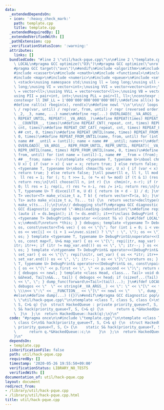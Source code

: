 ```yaml
---
data:
  _extendedDependsOn:
  - icon: ':heavy_check_mark:'
    path: template.cpp
    title: template.cpp
  _extendedRequiredBy: []
  _extendedVerifiedWith: []
  _pathExtension: cpp
  _verificationStatusIcon: ':warning:'
  attributes:
    links: []
  bundledCode: "#line 2 \"util/hack-pque.cpp\"\n\n#line 2 \"template.cpp\"\n\n#ifndef\
    \ LOCAL\n#pragma GCC optimize(\"O3\")\n#pragma GCC optimize(\"unroll-loops\")\n\
    #pragma GCC target(\"avx\")\n#endif\n#include <algorithm>\n#include <bitset>\n\
    #include <cassert>\n#include <cmath>\n#include <functional>\n#include <iostream>\n\
    #include <map>\n#include <numeric>\n#include <queue>\n#include <set>\n#include\
    \ <stack>\nusing namespace std;\nusing ll = long long;\nusing ull = unsigned long\
    \ long;\nusing VI = vector<int>;\nusing VVI = vector<vector<int>>;\nusing VLL\
    \ = vector<ll>;\nusing VVLL = vector<vector<ll>>;\nusing VB = vector<bool>;\n\
    using PII = pair<int, int>;\nusing PLL = pair<ll, ll>;\nconstexpr int INF = 1000000007;\n\
    constexpr ll INF_LL = 1'000'000'000'000'000'007;\n#define all(x) begin(x), end(x)\n\
    #define rall(x) rbegin(x), rend(x)\n#define newl '\\n'\n\n// loops rep(until)\
    \ / rep(var, until) / rep(var, from, until) / repr (reversed order)\n#define OVERLOAD3(_1,\
    \ _2, _3, name, ...) name\n#define rep(...) OVERLOAD3(__VA_ARGS__, REPEAT_FROM_UNTIL,\
    \ REPEAT_UNTIL, REPEAT)(__VA_ARGS__)\n#define REPEAT(times) REPEAT_CNT(_repeat,\
    \ __COUNTER__, times)\n#define REPEAT_CNT(_repeat, cnt, times) REPEAT_CNT_CAT(_repeat,\
    \ cnt, times)\n#define REPEAT_CNT_CAT(_repeat, cnt, times) REPEAT_FROM_UNTIL(_repeat\
    \ ## cnt, 0, times)\n#define REPEAT_UNTIL(name, times) REPEAT_FROM_UNTIL(name,\
    \ 0, times)\n#define REPEAT_FROM_UNTIL(name, from, until) for (int name = from,\
    \ name ## __until = (until); name < name ## __until; name++)\n#define repr(...)\
    \ OVERLOAD3(__VA_ARGS__, REPR_FROM_UNTIL, REPR_UNTIL, REPEAT)(__VA_ARGS__)\n#define\
    \ REPR_UNTIL(name, times) REPR_FROM_UNTIL(name, 0, times)\n#define REPR_FROM_UNTIL(name,\
    \ from, until) for (int name = (until)-1, name ## __from = (from); name >= name\
    \ ## __from; name--)\n\ntemplate <typename T, typename U>\nbool chmin(T& var,\
    \ U x) { if (var > x) { var = x; return true; } else return false; }\ntemplate\
    \ <typename T, typename U>\nbool chmax(T& var, U x) { if (var < x) { var = x;\
    \ return true; } else return false; }\nll power(ll e, ll t, ll mod = INF_LL) {\n\
    \  ll res = 1; for (; t; t >>= 1, (e *= e) %= mod) if (t & 1) (res *= e) %= mod;\
    \ return res;\n}\nll choose(ll n, int r) {\n  chmin(r, n-r); if (r < 0) return\
    \ 0; ll res = 1; rep(i, r) res *= n-i, res /= i+1; return res;\n}\ntemplate <typename\
    \ T, typename U> T divceil(T m, U d) { return (m + d - 1) / d; }\ntemplate <typename\
    \ T> vector<T> make_v(size_t a, T b) { return vector<T>(a, b); }\ntemplate <typename...\
    \ Ts> auto make_v(size_t a, Ts... ts) {\n  return vector<decltype(make_v(ts...))>(a,\
    \ make_v(ts...));\n}\n\n// debugging stuff\n#pragma GCC diagnostic push\n#pragma\
    \ GCC diagnostic ignored \"-Wmisleading-indentation\"\n#define repi(it, ds) for\
    \ (auto it = ds.begin(); it != ds.end(); it++)\nclass DebugPrint { public: template\
    \ <typename T> DebugPrint& operator <<(const T& v) {\n#ifdef LOCAL\n    cerr <<\
    \ v;\n#endif\nreturn *this; } } debugos; template <typename T> DebugPrint& operator<<(DebugPrint&\
    \ os, const\nvector<T>& vec) { os << \"{\"; for (int i = 0; i < vec.size(); i++)\
    \ os << vec[i] << (i + 1 ==\nvec.size() ? \"\" : \", \"); os << \"}\"; return\
    \ os; } template <typename T, typename U> DebugPrint&\noperator<<(DebugPrint&\
    \ os, const map<T, U>& map_var) { os << \"{\"; repi(itr, map_var) { os << *\n\
    itr; itr++; if (itr != map_var.end()) os << \", \"; itr--; } os << \"}\"; return\
    \ os; } template <\ntypename T> DebugPrint& operator<<(DebugPrint& os, const set<T>&\
    \ set_var) { os << \"{\"; repi(\nitr, set_var) { os << *itr; itr++; if (itr !=\
    \ set_var.end()) os << \", \"; itr--; } os << \"}\";\nreturn os; } template <typename\
    \ T, typename U> DebugPrint& operator<<(DebugPrint& os, const\npair<T, U>& p)\
    \ { os << \"(\" << p.first << \", \" << p.second << \")\"; return os; } void dump_func(\n\
    ) { debugos << newl; } template <class Head, class... Tail> void dump_func(Head\
    \ &&head, Tail\n&&... tail) { debugos << head; if (sizeof...(Tail) > 0) { debugos\
    \ << \", \"; } dump_func(forward\n<Tail>(tail)...); }\n#ifdef LOCAL\n#define dump(...)\
    \ debugos << \"  \" << string(#__VA_ARGS__) << \": \" << \"[\" << to_string(__LINE__)\
    \ \\\n<< \":\" << __FUNCTION__ << \"]\" << newl << \"    \", dump_func(__VA_ARGS__)\n\
    #else\n#define dump(...) ({})\n#endif\n#pragma GCC diagnostic pop\n\n\n#line 4\
    \ \"util/hack-pque.cpp\"\n\ntemplate <class T, class S, class C>\nS& hack(priority_queue<T,\
    \ S, C>& q) {\n  struct HackedQueue : private priority_queue<T, S, C> {\n    static\
    \ S& hack(priority_queue<T, S, C>& q) {\n      return q.*&HackedQueue::c;\n  \
    \  }\n  };\n  return HackedQueue::hack(q);\n}\n"
  code: "#pragma once\n\n#include \"template.cpp\"\n\ntemplate <class T, class S,\
    \ class C>\nS& hack(priority_queue<T, S, C>& q) {\n  struct HackedQueue : private\
    \ priority_queue<T, S, C> {\n    static S& hack(priority_queue<T, S, C>& q) {\n\
    \      return q.*&HackedQueue::c;\n    }\n  };\n  return HackedQueue::hack(q);\n\
    }\n"
  dependsOn:
  - template.cpp
  isVerificationFile: false
  path: util/hack-pque.cpp
  requiredBy: []
  timestamp: '2020-05-26 19:55:50+09:00'
  verificationStatus: LIBRARY_NO_TESTS
  verifiedWith: []
documentation_of: util/hack-pque.cpp
layout: document
redirect_from:
- /library/util/hack-pque.cpp
- /library/util/hack-pque.cpp.html
title: util/hack-pque.cpp
---
```

